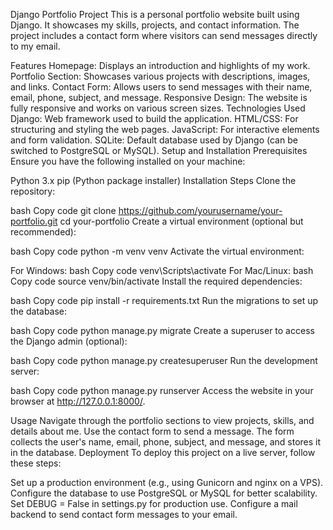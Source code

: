 Django Portfolio Project
This is a personal portfolio website built using Django. It showcases my skills, projects, and contact information. The project includes a contact form where visitors can send messages directly to my email.

Features
Homepage: Displays an introduction and highlights of my work.
Portfolio Section: Showcases various projects with descriptions, images, and links.
Contact Form: Allows users to send messages with their name, email, phone, subject, and message.
Responsive Design: The website is fully responsive and works on various screen sizes.
Technologies Used
Django: Web framework used to build the application.
HTML/CSS: For structuring and styling the web pages.
JavaScript: For interactive elements and form validation.
SQLite: Default database used by Django (can be switched to PostgreSQL or MySQL).
Setup and Installation
Prerequisites
Ensure you have the following installed on your machine:

Python 3.x
pip (Python package installer)
Installation Steps
Clone the repository:

bash
Copy code
git clone https://github.com/yourusername/your-portfolio.git
cd your-portfolio
Create a virtual environment (optional but recommended):

bash
Copy code
python -m venv venv
Activate the virtual environment:

For Windows:
bash
Copy code
venv\Scripts\activate
For Mac/Linux:
bash
Copy code
source venv/bin/activate
Install the required dependencies:

bash
Copy code
pip install -r requirements.txt
Run the migrations to set up the database:

bash
Copy code
python manage.py migrate
Create a superuser to access the Django admin (optional):

bash
Copy code
python manage.py createsuperuser
Run the development server:

bash
Copy code
python manage.py runserver
Access the website in your browser at http://127.0.0.1:8000/.

Usage
Navigate through the portfolio sections to view projects, skills, and details about me.
Use the contact form to send a message. The form collects the user's name, email, phone, subject, and message, and stores it in the database.
Deployment
To deploy this project on a live server, follow these steps:

Set up a production environment (e.g., using Gunicorn and nginx on a VPS).
Configure the database to use PostgreSQL or MySQL for better scalability.
Set DEBUG = False in settings.py for production use.
Configure a mail backend to send contact form messages to your email.